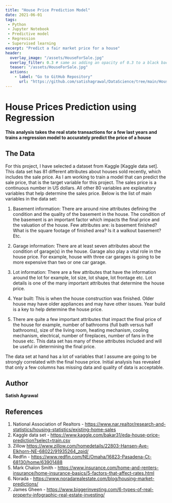 ```yaml
---
title: "House Price Prediction Model"
date: 2021-06-01
tags:
 - Python
 - Jupyter Notebook
 - Predictive model
 - Regression
 - Supervised learning
excerpt: "Predict a fair market price for a house"
header:
  overlay_image: "/assets/HouseForSale.jpg"
  overlay_filter: 0.3 # same as adding an opacity of 0.3 to a black background
  teaser: "/assets/HouseForSale.jpg"
  actions:
    - label: "Go to GitHub Repository"
      url: "https://github.com/satishagrawal/DataScience/tree/main/House%20Price%20Prediction"
---
```

# House Prices Prediction using Regression
**This analysis takes the real state transactions for a few last years and trains a regression model to accurately predict the price of a house**

## The Data
For this project, I have selected a dataset from Kaggle [Kaggle data set]. This data set has 81 different attributes about houses sold recently, which includes the sale price. As I am working to train a model that can predict the sale price, that is the target variable for this project. The sales price is a continuous number in US dollars.
All other 80 variables are explanatory variables that help determine the sales price. Below is the list of main variables in the data set:

1.	Basement information: There are around nine attributes defining the condition and the quality of the basement in the house. The condition of the basement is an important factor which impacts the final price and the valuation of the house. Few attributes are: is basement finished? What is the square footage of finished area? Is it a walkout basement? Etc.

2.	Garage information: There are at least seven attributes about the condition of garage(s) in the house. Garage also play a vital role in the house price. For example, house with three car garages is going to be more expensive than two or one car garage.

3.	Lot information: There are a few attributes that have the information around the lot for example, lot size, lot shape, lot frontage etc. Lot details is one of the many important attributes that determine the house price.

4.	Year built: This is when the house construction was finished. Older house may have older appliances and may have other issues. Year build is a key to help determine the house price.

5.	There are quite a few important attributes that impact the final price of the house for example, number of bathrooms (full bath versus half bathrooms), size of the living room, heating mechanism, cooling mechanism, electrical, number of fireplaces, number of fans in the house etc. This data set has many of these attributes included and will be useful in determining the final price.

The data set at hand has a lot of variables that I assume are going to be strongly correlated with the final house price. Initial analysis has revealed that only a few columns has missing data and quality of data is acceptable.

## Author
**Satish Agrawal**

## References
1.	National Association of Realtors  - https://www.nar.realtor/research-and-statistics/housing-statistics/existing-home-sales
2.	Kaggle data set - https://www.kaggle.com/bakar31/eda-house-price-prediction?select=train.csv
3.	Zillow  https://www.zillow.com/homedetails/22803-Hansen-Ave-Elkhorn-NE-68022/91935264_zpid/
4.	Redfin - https://www.redfin.com/NE/Omaha/16823-Pasadena-Ct-68130/home/63901488
5.	Mark Chalon Smith  - https://www.insurance.com/home-and-renters-insurance/home-insurance-basics/5-factors-that-affect-rates.html
6.	Norada - https://www.noradarealestate.com/blog/housing-market-predictions/
7.	James Gheen - https://www.biggerinvesting.com/6-types-of-real-property-infographic-real-estate-investing/
